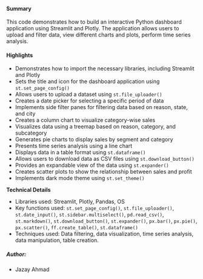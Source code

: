 #### Summary
This code demonstrates how to build an interactive Python dashboard application using Streamlit and Plotly. The application allows users to upload and filter data, view different charts and plots, perform time series analysis.

#### Highlights
- Demonstrates how to import the necessary libraries, including Streamlit and Plotly
- Sets the title and icon for the dashboard application using `st.set_page_config()`
- Allows users to upload a dataset using `st.file_uploader()`
- Creates a date picker for selecting a specific period of data
- Implements side filter panes for filtering data based on reason, state, and city
- Creates a column chart to visualize category-wise sales
- Visualizes data using a treemap based on reason, category, and subcategory
- Generates pie charts to display sales by segment and category
- Presents time series analysis using a line chart
- Displays data in a table format using `st.dataframe()`
- Allows users to download data as CSV files using `st.download_button()`
- Provides an expandable view of the data using `st.expander()`
- Creates scatter plots to show the relationship between sales and profit
- Implements dark mode theme using `st.set_theme()`

**Technical Details**
- Libraries used: Streamlit, Plotly, Pandas, OS
- Key functions used: `st.set_page_config()`, `st.file_uploader()`, `st.date_input()`, `st.sidebar.multiselect()`, `pd.read_csv()`, `st.markdown()`, `st.download_button()`, `st.expander()`, `px.bar()`, `px.pie()`, `px.scatter()`, `ff.create_table()`, `st.dataframe()`
- Techniques used: Data filtering, data visualization, time series analysis, data manipulation, table creation.

##### Author:
- Jazay Ahmad
